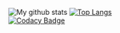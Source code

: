 ![My github stats](https://github-readme-stats.vercel.app/api?username=NagaYZ&count_private=true&show_icons=true&theme=tokyonight)
[![Top Langs](https://github-readme-stats.vercel.app/api/top-langs/?username=NagaYZ&layout=compact&theme=tokyonight&count_private=true&langs_count=10)](https://github.com/anuraghazra/github-readme-stats)
<br/>
[![Codacy Badge](https://app.codacy.com/project/badge/Grade/7fe528bd99b94235ab7c778b4ce7b64f)](https://www.codacy.com?utm_source=github.com&amp;utm_medium=referral&amp;utm_content=NagaYZ/School-Projects&amp;utm_campaign=Badge_Grade)

